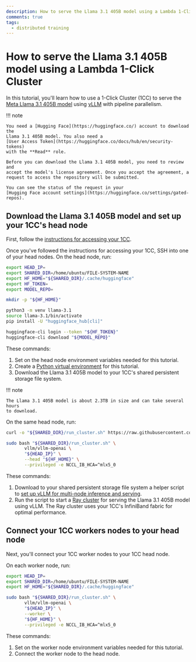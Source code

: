 ```yaml
---
description: How to serve the Llama 3.1 405B model using a Lambda 1-Click Cluster
comments: true
tags:
  - distributed training
---
```


# How to serve the Llama 3.1 405B model using a Lambda 1-Click Cluster

In this tutorial, you'll learn how to use a 1-Click Cluster (1CC) to serve the
[Meta Llama 3.1 405B model](https://huggingface.co/meta-llama/Meta-Llama-3.1-405B) using
[vLLM](https://docs.vllm.ai/en/latest/index.html) with pipeline parallelism.


!!! note

    You need a [Hugging Face](https://huggingface.co/) account to download the
    Llama 3.1 405B model. You also need a
    [User Access Token](https://huggingface.co/docs/hub/en/security-tokens)
    with the **Read** role.

    Before you can download the Llama 3.1 405B model, you need to review and
    accept the model's license agreement. Once you accept the agreement, a
    request to access the repository will be submitted.

    You can see the status of the request in your
    [Hugging Face account settings](https://huggingface.co/settings/gated-repos).

## Download the Llama 3.1 405B model and set up your 1CC's head node

First, follow the
[instructions for accessing your 1CC](https://docs.lambdalabs.com/1-click-clusters/getting-started#accessing-your-1-click-cluster).

Once you've followed the instructions for accessing your 1CC, SSH into one of
your head nodes. On the head node, run:

```bash
export HEAD_IP=
export SHARED_DIR=/home/ubuntu/FILE-SYSTEM-NAME
export HF_HOME="${SHARED_DIR}/.cache/huggingface"
export HF_TOKEN=
export MODEL_REPO=

mkdir -p "${HF_HOME}"

python3 -m venv llama-3.1
source llama-3.1/bin/activate
pip install -U "huggingface_hub[cli]"

huggingface-cli login --token "${HF_TOKEN}"
huggingface-cli download "${MODEL_REPO}"
```

These commands:

1. Set on the head node environment variables needed for this tutorial.
2. Create a
   [Python virtual environment](https://docs.lambdalabs.com/software/virtual-environments-and-docker-containers#creating-a-python-virtual-environment)
   for this tutorial.
3. Download the Llama 3.1 405B model to your 1CC's shared persistent storage
   file system.

!!! note

    The Llama 3.1 405B model is about 2.3TB in size and can take several hours
    to download.

On the same head node, run:

```bash
curl -o "${SHARED_DIR}/run_cluster.sh" https://raw.githubusercontent.com/vllm-project/vllm/main/examples/run_cluster.sh

sudo bash "${SHARED_DIR}/run_cluster.sh" \
       vllm/vllm-openai \
       "${HEAD_IP}" \
       --head "${HF_HOME}" \
       --privileged -e NCCL_IB_HCA=^mlx5_0
```

These commands:

1. Download to your shared persistent storage file system a helper script to
   [set up vLLM for multi-node inference and serving](https://docs.vllm.ai/en/latest/serving/distributed_serving.html#multi-node-inference-and-serving).
2. Run the script to start a
   [Ray cluster](https://docs.ray.io/en/latest/cluster/getting-started.html)
   for serving the Llama 3.1 405B model using vLLM. The Ray cluster uses your
   1CC's InfiniBand fabric for optimal performance.

## Connect your 1CC workers nodes to your head node

Next, you'll connect your 1CC worker nodes to your 1CC head node.

On each worker node, run:

```bash
export HEAD_IP=
export SHARED_DIR=/home/ubuntu/FILE-SYSTEM-NAME
export HF_HOME="${SHARED_DIR}/.cache/huggingface"

sudo bash "${SHARED_DIR}/run_cluster.sh" \
       vllm/vllm-openai \
       "${HEAD_IP}" \
       --worker \
       "${HF_HOME}" \
       --privileged -e NCCL_IB_HCA=^mlx5_0
```

These commands:

1. Set on the worker node environment variables needed for this tutorial.
2. Connect the worker node to the head node.

<!--

First, create a file named `hostfile` on your shared persistent storage file
by running `touch "${SHARED_DIR}/hostfile`. Add to this file the IP address of
each of your 1CC worker nodes. Each IP address should be on a new line.

!!! note

    The IP addresses of your worker nodes are on your
    [Cloud dashboard](https://cloud.lambdalabs.com/one-click-clusters/running).

The file should look like:

```
172.26.135.252
172.26.134.16
172.26.133.73
```

```bash
sudo bash "${SHARED_DIR}/run_cluster.sh" \
    vllm/vllm-openai \
    "${HEAD_IP}" \
    --worker \
    "${HF_HOME}" \
    --privileged -e NCCL_IB_HCA=^mlx5_0
```

-->

